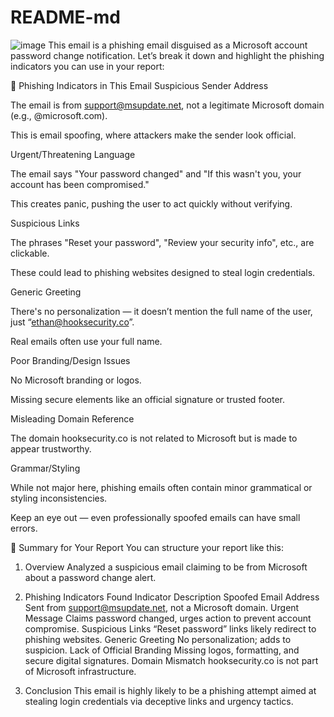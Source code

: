 # README-md
![image](https://github.com/user-attachments/assets/2f1582cb-fd21-4bfc-8b2a-d74006ab7a6f)
This email is a phishing email disguised as a Microsoft account password change notification. Let’s break it down and highlight the phishing indicators you can use in your report:

🛑 Phishing Indicators in This Email
Suspicious Sender Address

The email is from support@msupdate.net, not a legitimate Microsoft domain (e.g., @microsoft.com).

This is email spoofing, where attackers make the sender look official.

Urgent/Threatening Language

The email says "Your password changed" and "If this wasn't you, your account has been compromised."

This creates panic, pushing the user to act quickly without verifying.

Suspicious Links

The phrases "Reset your password", "Review your security info", etc., are clickable.

These could lead to phishing websites designed to steal login credentials.

Generic Greeting

There's no personalization — it doesn’t mention the full name of the user, just “ethan@hooksecurity.co”.

Real emails often use your full name.

Poor Branding/Design Issues

No Microsoft branding or logos.

Missing secure elements like an official signature or trusted footer.

Misleading Domain Reference

The domain hooksecurity.co is not related to Microsoft but is made to appear trustworthy.

Grammar/Styling

While not major here, phishing emails often contain minor grammatical or styling inconsistencies.

Keep an eye out — even professionally spoofed emails can have small errors.

📝 Summary for Your Report
You can structure your report like this:

1. Overview
Analyzed a suspicious email claiming to be from Microsoft about a password change alert.

2. Phishing Indicators Found
Indicator	Description
Spoofed Email Address	Sent from support@msupdate.net, not a Microsoft domain.
Urgent Message	Claims password changed, urges action to prevent account compromise.
Suspicious Links	“Reset password” links likely redirect to phishing websites.
Generic Greeting	No personalization; adds to suspicion.
Lack of Official Branding	Missing logos, formatting, and secure digital signatures.
Domain Mismatch	hooksecurity.co is not part of Microsoft infrastructure.

3. Conclusion
This email is highly likely to be a phishing attempt aimed at stealing login credentials via deceptive links and urgency tactics.
